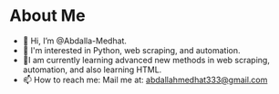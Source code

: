 # About Me
- 👋 Hi, I’m @Abdalla-Medhat.
- 👀 I'm interested in Python, web scraping, and automation.
- 🌱I am currently learning advanced new methods in web scraping, automation, and also learning HTML.
- 📫 How to reach me: Mail me at: abdallahmedhat333@gmail.com

<!---
Abdalla-Medhat/Abdalla-Medhat is a ✨ special ✨ repository because its `README.md` (this file) appears on your GitHub profile.
You can click the Preview link to take a look at your changes.
--->
